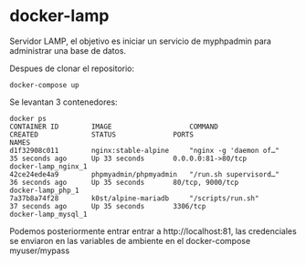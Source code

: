 # docker-lamp
Servidor LAMP, el objetivo es iniciar un servicio de myphpadmin para administrar una base de datos.

Despues de clonar el repositorio:

```
docker-compose up
```

Se levantan 3 contenedores:

```
docker ps
CONTAINER ID        IMAGE                   COMMAND                  CREATED             STATUS              PORTS                            NAMES
d1f32908c011        nginx:stable-alpine     "nginx -g 'daemon of…"   35 seconds ago      Up 33 seconds       0.0.0.0:81->80/tcp               docker-lamp_nginx_1
42ce24ede4a9        phpmyadmin/phpmyadmin   "/run.sh supervisord…"   36 seconds ago      Up 35 seconds       80/tcp, 9000/tcp                 docker-lamp_php_1
7a37b8a74f28        k0st/alpine-mariadb     "/scripts/run.sh"        37 seconds ago      Up 35 seconds       3306/tcp                         docker-lamp_mysql_1
```

Podemos posteriormente entrar entrar a http://localhost:81, las credenciales se enviaron en las variables de ambiente en el docker-compose myuser/mypass





